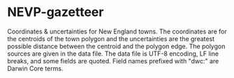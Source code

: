 # NEVP-gazetteer
Coordinates &amp; uncertainties for New England towns. The coordinates are for the centroids of the town polygon and the uncertainties are the greatest possible distance between the centroid and the polygon edge. The polygon sources are given in the data file.
The data file is UTF-8 encoding, LF line breaks, and some fields are quoted. Field names prefixed with "dwc:" are Darwin Core terms. 
